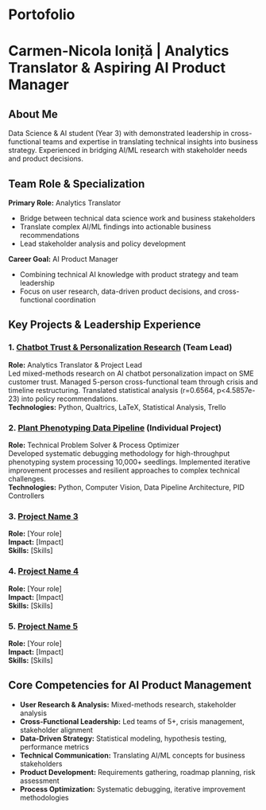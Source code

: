 # Portofolio
# Carmen-Nicola Ioniță | Analytics Translator & Aspiring AI Product Manager

## About Me
Data Science & AI student (Year 3) with demonstrated leadership in cross-functional teams and expertise in translating technical insights into business strategy. Experienced in bridging AI/ML research with stakeholder needs and product decisions.

## Team Role & Specialization
**Primary Role:** Analytics Translator
- Bridge between technical data science work and business stakeholders
- Translate complex AI/ML findings into actionable business recommendations
- Lead stakeholder analysis and policy development

**Career Goal:** AI Product Manager
- Combining technical AI knowledge with product strategy and team leadership
- Focus on user research, data-driven product decisions, and cross-functional coordination

## Key Projects & Leadership Experience

### 1. [Chatbot Trust & Personalization Research](https://github.com/BredaUniversityADSAI/2024-25a-fai2-adsai-NicolaIonita230632/tree/main) (Team Lead)
**Role:** Analytics Translator & Project Lead  
Led mixed-methods research on AI chatbot personalization impact on SME customer trust. Managed 5-person cross-functional team through crisis and timeline restructuring. Translated statistical analysis (r=0.6564, p<4.5857e-23) into policy recommendations.  
**Technologies:** Python, Qualtrics, LaTeX, Statistical Analysis, Trello

### 2. [Plant Phenotyping Data Pipeline](https://github.com/BredaUniversityADSAI/2024-25b-fai2-adsai-NicolaIonita230632/tree/main) (Individual Project)
**Role:** Technical Problem Solver & Process Optimizer  
Developed systematic debugging methodology for high-throughput phenotyping system processing 10,000+ seedlings. Implemented iterative improvement processes and resilient approaches to complex technical challenges.  
**Technologies:** Python, Computer Vision, Data Pipeline Architecture, PID Controllers

### 3. [Project Name 3](./project-3-repo)
**Role:** [Your role]  
**Impact:** [Impact]  
**Skills:** [Skills]

### 4. [Project Name 4](./project-4-repo)
**Role:** [Your role]  
**Impact:** [Impact]  
**Skills:** [Skills]

### 5. [Project Name 5](./project-5-repo)
**Role:** [Your role]  
**Impact:** [Impact]  
**Skills:** [Skills]

## Core Competencies for AI Product Management
- **User Research & Analysis:** Mixed-methods research, stakeholder analysis
- **Cross-Functional Leadership:** Led teams of 5+, crisis management, stakeholder alignment
- **Data-Driven Strategy:** Statistical modeling, hypothesis testing, performance metrics
- **Technical Communication:** Translating AI/ML concepts for business stakeholders
- **Product Development:** Requirements gathering, roadmap planning, risk assessment
- **Process Optimization:** Systematic debugging, iterative improvement methodologies
